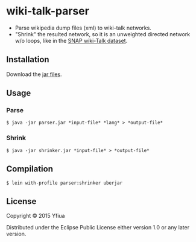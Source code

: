 # wiki-talk-parser

* Parse wikipedia dump files (xml) to wiki-talk networks.
* "Shrink" the resulted network, so it is an unweighted directed network w/o loops, 
like in the [SNAP wiki-Talk dataset](https://snap.stanford.edu/data/wiki-Talk.html).

## Installation

Download the [jar files](https://github.com/yfiua/wiki-talk-parser/releases).

## Usage
### Parse

    $ java -jar parser.jar *input-file* *lang* > *output-file*

### Shrink

    $ java -jar shrinker.jar *input-file* > *output-file*

## Compilation

    $ lein with-profile parser:shrinker uberjar

## License

Copyright © 2015 Yfiua

Distributed under the Eclipse Public License either version 1.0 or any later version.

